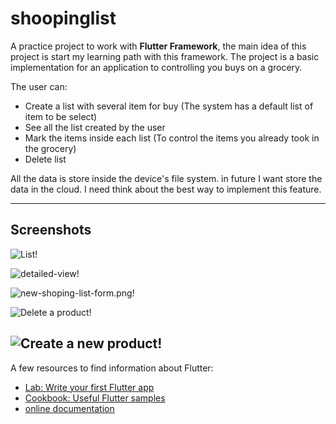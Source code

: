 # shoopinglist

A practice project to work with **Flutter Framework**, the main idea of this project is start my learning path with this framework. The project is a basic implementation for an application to controlling you buys on a grocery.   

The user can: 
- Create a list with several item for buy (The system has a default list of item to be select)
- See all the list created by the user
- Mark the items inside each list (To control the items you already took in the grocery)
- Delete list

All the data is store inside the device's file system. in future I want store the data in the cloud. I need think about the best way to implement this feature.

---

## Screenshots

![List!](/screenshots/shopping-list-catalog.png "List")

![detailed-view!](/screenshots/detailed-view.png "detailed-view")

![new-shoping-list-form.png!](/screenshots/product-catalog.png "Product Catalog")

![Delete a product!](/screenshots/delete-product-dialog.png "Delete a product")

![Create a new product!](/screenshots/create-new-product-dialog.png "Create a new product")
---
A few resources to find information about Flutter:

- [Lab: Write your first Flutter app](https://flutter.dev/docs/get-started/codelab)
- [Cookbook: Useful Flutter samples](https://flutter.dev/docs/cookbook)
- [online documentation](https://flutter.dev/docs)
